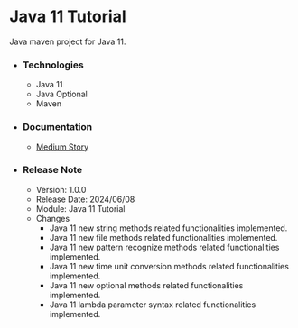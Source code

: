 # Java 11 Tutorial
Java maven project for Java 11.

* ### Technologies
    * Java 11
    * Java Optional
    * Maven

* ### Documentation
    * [Medium Story](https://sachithariyathilaka.medium.com/java-11-5861be97e895)

* ### Release Note

    * Version: 1.0.0
    * Release Date: 2024/06/08
    * Module: Java 11 Tutorial
    * Changes
        * Java 11 new string methods related functionalities implemented.
        * Java 11 new file methods related functionalities implemented.
        * Java 11 new pattern recognize methods related functionalities implemented.
        * Java 11 new time unit conversion methods related functionalities implemented.
        * Java 11 new optional methods related functionalities implemented.
        * Java 11 lambda parameter syntax related functionalities implemented.
